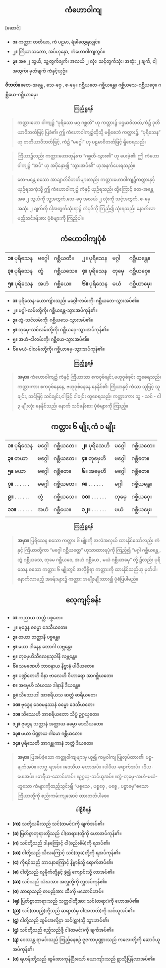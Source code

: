 ## <center>ကံဟောဝါကျ</center>
[ဆောင်]<br>
- **၁။** ကတ္တား တတိယာ, ကံ ပဠမာ, ရံခါတွေ့ရလျှင်။
- **၂။** ကြိယာသဘော, အပ်ဟုနှော, ကံဟောဝါကျတွင်။
- **၃။** အစ ၂ သွယ်, သူ့တွက်ချက်၊ အလယ် ၂ လုံး၊ သင့်တွက်သုံး၊ အဆုံး ၂ ချက်, ငါ့အတွက်၊ မှတ်ချက် ကံနှင့်ယှဉ်။

**ဝိဘတ်။** ။တေ-အန္တေ , သေ-ဝှေ , ဧ-မှေ။ ဂစ္ဆီယတေ-ဂစ္ဆီယန္တေ။ ဂစ္ဆီယသေ-ဂစ္ဆီယဝှေ။ ဂစ္ဆီယေ-ဂစ္ဆီယာမှေ။

**<center>ကြည့်ရှုရန်</center>**
>ကတ္တားဟော ဝါကျ၌ “ပုရိသော မဂ္ဂ ဂစ္ဆတိ” ဟု ကတ္တား၌ ပဌမာဝိဘတ်,ကံ၌ ဒုတိယာဝိဘတ်ဖြင့် ပြခဲ၏၊ ဤ ကံဟောဝါကျ၌ထိုသို့ မရှိစေဘဲ ကတ္တား၌, “ပုရိသေန” ဟု တတိယာဝိဘတ်ဖြင့်, ကံ၌ “မဂ္ဂေါ” ဟု ပဠမာဝိဘတ်ဖြင့် ရှိစေရသည်။

>ကြိယာ၌လည်း ကတ္တားဟောတုန်းက “ဂစ္ဆတိ-သွား၏” ဟု ပေးခဲ့၏၊ ဤ ကံဟော ဝါကျ၌ “အပ်” ဟု အပိုနှော၍ “သွားအပ်၏” ဟုအနက်ပေးရသည်။

>တေ-မန္တေ စသော အာချာတ်ဝိဘတ်များလည်း ကတ္တားဟောဝါကျ၌ကတ္တားနှင့် ယှဉ်ရသကဲ့သို့ ဤ ကံဟောဝါကျ၌ ကံနှင့် ယှဉ်ရသည်၊ ထို့ကြောင့် တေ-အန္တေ အစ ၂ သွယ်ကို သူ့အတွက်,သေ-ဝှေ အလယ် ၂ လုံးကို သင့်အတွက်, ဧ-မှေ အဆုံး ၂ ချက်ကို ငါ့အတွက်သုံးရာ၌ ကံပုဒ်ကို ကြည့်၍ သုံးရသည်၊ နောက်လာမည့်သင်ခန်းစား ပုံစံများကို ကြည့်ပါ။

## <center>ကံဟောဝါကျပုံစံ</center>
|  |  |  |  |  |  |
| - | - | - | - | - | - |
|**၁။** ပုရိသေန| မဂ္ဂေါ| ဂစ္ဆီယတိ။|**၂။** ပုရိသေန| မဂ္ဂါ|ဂစ္ဆီယန္တေ။|
|**၃။** ပုရိသေန| တွံ| ဂစ္ဆီယသေ။|**၄။** ပုရိသေန| တုမှေ |ဂစ္ဆီယဝှေ။|
|**၅။** ပုရိသေန| အဟံ| ဂစ္ဆီယေ။ |**၆။** ပုရိသေန| မယံ |ဂစ္ဆီယာမှေ။|

- **၁။** ပုရိသေန-ယောကျ်ားသည်၊ မဂ္ဂေါ-လမ်းကို၊ ဂစ္ဆီယတေ-သွားအပ်၏။
- **၂။** မဂ္ဂါ-လမ်းတို့ကို၊ ဂစ္ဆီယ‌န္တေ-သွားအပ်ကုန်၏။
- **၃။** တွံ-သင်လမ်းကို၊ ဂစ္ဆီယသေ-သွားအပ်၏။
- **၄။** တုမှေ-သင်လမ်းတို့ကို၊ ဂစ္ဆီယဝှေ-သွားအပ်ကုန်၏။
- **၅။** အဟံ-ငါလမ်းကို၊ ဂစ္ဆီယေ-သွားအပ်၏။
- **၆။** မယံ-ငါလမ်းတို့ကို၊ ဂစ္ဆီယာမှေ-သွားအပ်ကုန်၏။

**<center>ကြည့်ရှုရန်</center>**
>**အမှာ။** ကံဟောဝါကျ၌ ကံနှင့် ကြိယာသာ ဧကဝုစ်ချင်း,ဗဟုဝုစ်ခုင်း တူစေရသည်၊ ကတ္တားကား ဧကဝုစ်နေနေ, ဗဟုဝုစ်နေနေ နေနိုင်၏၊ ကြိယာနှငိ့ ကံသာ သူဖြင့် သူချင်း, သင်ဖြင့် သင်ချင်း,ငါဖြင့် ငါချင်း တူစေရသည်၊ ကတ္တားကား သူ - သင် - ငါ ၃ မျိုးလုံး နေနိုင်သည်၊ နောက် သင်ခနိးစား ပုံစံများကို ကြာည့်။

## <center>ကတ္တား ၆ မျိုး,ကံ ၁ မျိုး</center>
|  |  |  |  |  |  |
| - | - | - | - | - | - |
|**၁။** ပုရိသေန|မဂ္ဂေါ |ဂစ္ဆီယတေ။|**၂။** ပုရိသေဟိ  |မဂ္ဂေါ| ဂစ္ဆီယတေ။|
|**၃။** တယာ| မဂ္ဂေါ| ဂစ္ဆီယတေ။| **၄။** တုမှေဟိ |မဂ္ဂေါ| ဂစ္ဆီတေ။|
|**၅။** မယာ| မဂ္ဂေါ |ဂစ္ဆီတေ။| **၆။** အမှေဟိ |မဂ္ဂေါ |ဂစ္ဆီတေ။|
|**၇။** . . .  . . . | မဂ္ဂေါ | ဂစ္ဆီယတေ။| **၈။** . . .  . . . |မဂ္ဂါ| ဂစ္ဆီယန္တေ။|
|**၉။** . . .  . . .| တွံ |ဂစ္ဆီယသေ။| **၁၀။** . . .  . . .| တုမှေ| ဂစ္ဆီယဝှေ။|
|**၁၁။** . . .  . . .| အဟံ |ဂစ္ဆီယေ။| **၁၂။** . . .  . . . |မယံ |ဂစ္ဆီယမှေ။|

**<center>ကြည့်ရှုရန်</center>**
>**အမှာ။** ပြရိသေန စသော ကတ္တား ၆ မျိုးကို အလဲအလှယ် ထားနိုင်သော်လည်း ကံနှင့် ကြိယာတို့ကာ “မဂ္ဂေါ ဂစ္ဆီယတ္တေ” ဟုသာထားရပုံကို ကြည့်၍ “မဂ္ဂါ ဂစ္ဆီယန္တေ , တွံ ဂစ္ဆီယသေ, တုမေ ဂစ္ဆီယဝေ, အဟံ ဂစ္ဆီယေ , မယံ ဂစ္ဆီယာမှေ” တို့ ၌လည်း ပုရိသေန စသော ကတ္တား ၆ မျိုးတွင် အလိုရှိရာ ကတ္တားကို ထားနိုင်သည်ဟု မှတ်ပါ၊ နောက်လာမည့် အခန်းများ၌ ကတ္တား အမျိုးမျိုးထား၍ ပုံစံပြပါမည်။

## <center>လေ့ကျင့်ခန်း</center>
- **၁။** ကညာယ ဘတ္တံ ပစ္စတေ။ 
- **၂။** ဗုဒ္ဓေန ဓမ္မော ဒေသီယတေ။
- **၃။** တယာ ဘတ္တာနိ ပစ္စန္တေ။
- **၄။** မယာ ဒါနေန ဘောဂါ လဗ္ဘန္တေ။ 
- **၅။** တုမှေဟိသီလေနသုခါနိ လဗ္ဘန္တေ။ 
- **၆။** သမဏေဟိ ဘာဝနာယ နိဗ္ဗာနံ ပါပီယတေ။ 
- **၇။** ပဏ္ဍိတေဟိ ဝိနာ ဗာလေဟိ ဝိဟာရော အာဂစ္ဆီယတေ။
- **၈။** အမှေဟိ သံဃဿ ဒါနာနိ ဒီယန္တေ။ 
- **၉။** သိဿေဟါ အာစရိယသ ဆတ္တံ ဓာရီယတေ။
- **၁၀။** ဗုဒ္ဓေန ‌ဒေဝမနုဿနံ ဓမ္မော ဒေသီယတေ။ 
- **၁၁။** သိဿေဟိ အာစရိယတော သိပ္ပံ ဥဂ္ဂယှတေ။
- **၁၂။** ဗုဒ္ဓေန သတ္တာနံ အတ္တာယ ဓမ္မော ဒေသီယတေ။
- **၁၃။** မယာ ပိဏ္ဍာယ ဂါမော ဂစ္ဆီယတေ။
- **၁၄။** ပုရိသေတိ  အာဂန္တုကာနံ ဘတ္တံ ဒီယတေ။

>**အမှာ။** ပြအပ်ခဲ့သော ကတ္တုဝါကျများမှ ယူ၍ ကမ္မဝါကျ ပြုလုပ်ထား၏၊ ပစ္စ-ချက်အပ်။ ။လဗ္ဘ-ရအပ်။ ။ဒေသီယ-ဟောအပ်။ ။ပါပီယ-ရောက်အပ်။ ။ဒီယ-ပေးအပ်။ ။ဓာရီယ-ဆောင်းအပ်။ ။ဥဂ္ဂယှ-သင်ယူအပ်။ ။တွံ-တုမှေ-အဟံ-မယံ- ဟူသော ကံများကိုထည့်သွင်း၍ “ပစ္စသေ , ပစ္စဝှေ , ပစ္စေ , ပစ္စာမှေ”စသော ကြိယာတို့ကို စည်းကမ်းကျအောင် ထားတတ်ပါစေ။

**<center>ပါဠိစီရန်</center>**
- **(က)** သတို့သမီးသည် သင်(ထမင်း)ကို ချက်အပ်၏။
- **(ခ)** မြတ်စွာဘုရားတို့သည် ငါ(တရား)တို့ကို ဟောအပ်ကုန်၏။
- **(ဂ)** သင်တို့သည် ဒါနကြောင့် ငါ(စည်းစိမ်)ကို ရအပ်၏။
- **(ဃ)** ငါတို့သည် သီလကြောင့် သင်(သုခ)တို့ကို ရအပ်ကုန်၏။
- **(င)** ကိုရင်သည် ဘာဝနာကြောင့် နိဗ္ဗာန်သို့ ရောက်အပ်၏။
- **(စ)** ငါတို့သည် လူမိုက်တို့နှင့် ခွဲ၍ ကျောင်းသို့ လာအပ်၏။
- **(ဆ)** သင်သည် သံဃအား အလှူတို့ကို လှူအပ်ကုန်၏။
- **(ဇ)** ဆာရာသည် တပည့်အား ထီးကို မဆောင်းအပ်။
- **(ဈ)** ပြတ်စွာဘာရားသည် သတ္တဝါတို့အား သင်(တရား)ကို ဟောအပ်၏။
- **(ည)** သင်(တပည့်)တို့သည် ဆရာ့ထံမှ ငါ(အတတ်)ကို သင်ယူအပ်၏။
- **(ဋ)** ငါတို့သည် ဆွမ်းအလို့ငှာ သင်(ရွာ)သို့ သွားအပ်၏။
- **(ဌ)** သင်တို့သည် ဧည့်သည်ဖို့ ငါ(ထမင်း)ကို ချက်အပ်၏။
- **(ဍ)** ဝေဿန္တ ရာမင်းသည် ကြည့်နေစဉ် ဇူဇကာပုဏ္ဏားသည် ကလေးတို့ကို ဆောင်ယူအပ်ကုန်၏။
- **(ဎ)** ရဟန်းတို့သည် ဆွမ်းစားကုန်ပြီးသော် ယောကျ်ားသည် ရွာသို့ပြန်လာအပ်၏။

